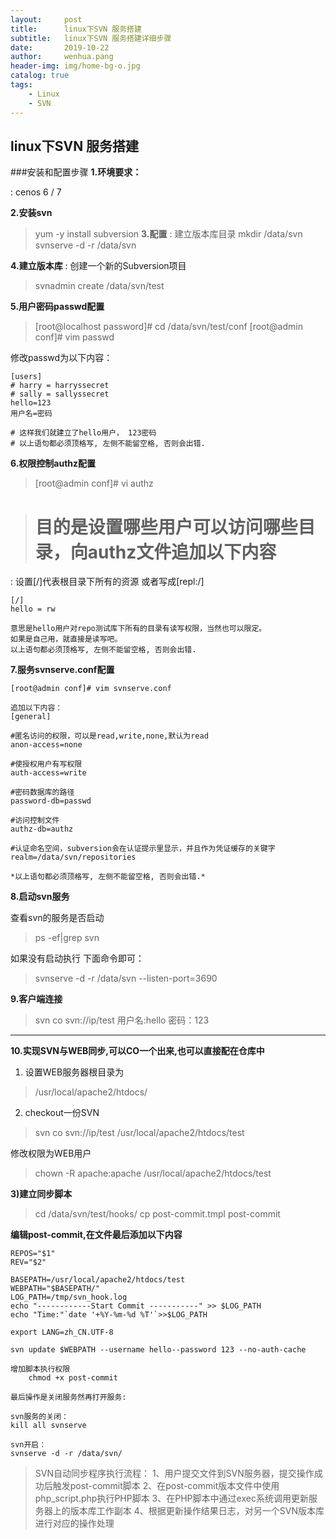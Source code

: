 ```yaml
---
layout:     post
title:      linux下SVN 服务搭建
subtitle:   linux下SVN 服务搭建详细步骤
date:       2019-10-22
author:     wenhua.pang
header-img: img/home-bg-o.jpg
catalog: true
tags:
    - Linux
    - SVN
---
```


## linux下SVN 服务搭建

###安装和配置步骤
**1.环境要求：**

:   cenos 6 / 7

**2.安装svn**

> yum -y install subversion
**3.配置**
: 建立版本库目录
> mkdir /data/svn
> svnserve -d -r /data/svn

**4.建立版本库**
: 创建一个新的Subversion项目
> svnadmin create /data/svn/test

**5.用户密码passwd配置**

> [root@localhost password]#   cd /data/svn/test/conf
> [root@admin conf]#    vim passwd

修改passwd为以下内容：
```
[users]
# harry = harryssecret
# sally = sallyssecret
hello=123
用户名=密码

# 这样我们就建立了hello用户， 123密码
# 以上语句都必须顶格写, 左侧不能留空格, 否则会出错.
```

**6.权限控制authz配置**

>[root@admin conf]# vi  authz

> # 目的是设置哪些用户可以访问哪些目录，向authz文件追加以下内容

: 设置[/]代表根目录下所有的资源   或者写成[repl:/]
```
[/]
hello = rw

意思是hello用户对repo测试库下所有的目录有读写权限，当然也可以限定。
如果是自己用，就直接是读写吧。
以上语句都必须顶格写, 左侧不能留空格, 否则会出错.
```
**7.服务svnserve.conf配置**
```
[root@admin conf]# vim svnserve.conf

追加以下内容：
[general]

#匿名访问的权限，可以是read,write,none,默认为read
anon-access=none

#使授权用户有写权限 
auth-access=write

#密码数据库的路径 
password-db=passwd

#访问控制文件 
authz-db=authz

#认证命名空间，subversion会在认证提示里显示，并且作为凭证缓存的关键字 
realm=/data/svn/repositories

*以上语句都必须顶格写, 左侧不能留空格, 否则会出错.*
```
**8.启动svn服务**

查看svn的服务是否启动
>ps -ef|grep svn

如果没有启动执行 下面命令即可：
>svnserve -d -r /data/svn  --listen-port=3690

**9.客户端连接**
>svn co svn://ip/test
>用户名:hello
>密码：123

----------------

**10.实现SVN与WEB同步,可以CO一个出来,也可以直接配在仓库中**

1) 设置WEB服务器根目录为
> /usr/local/apache2/htdocs/

2) checkout一份SVN
> svn co svn://ip/test /usr/local/apache2/htdocs/test

修改权限为WEB用户

> chown -R apache:apache /usr/local/apache2/htdocs/test

**3)建立同步脚本**

> cd /data/svn/test/hooks/
> cp post-commit.tmpl post-commit

**编辑post-commit,在文件最后添加以下内容**
```
REPOS="$1"
REV="$2"

BASEPATH=/usr/local/apache2/htdocs/test
WEBPATH="$BASEPATH/"
LOG_PATH=/tmp/svn_hook.log
echo "------------Start Commit -----------" >> $LOG_PATH
echo "Time:"`date '+%Y-%m-%d %T'`>>$LOG_PATH

export LANG=zh_CN.UTF-8

svn update $WEBPATH --username hello--password 123 --no-auth-cache
 
增加脚本执行权限
    chmod +x post-commit

最后操作是关闭服务然再打开服务:

svn服务的关闭：
kill all svnserve

svn开启：
svnserve -d -r /data/svn/ 
```

>SVN自动同步程序执行流程：
1、用户提交文件到SVN服务器，提交操作成功后触发post-commit脚本
2、在post-commit版本文件中使用php_script.php执行PHP脚本
3、在PHP脚本中通过exec系统调用更新服务器上的版本库工作副本
4、根据更新操作结果日志，对另一个SVN版本库进行对应的操作处理
